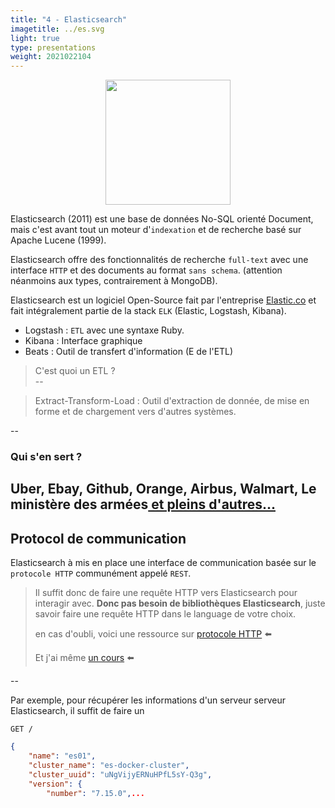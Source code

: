 ```yaml
---
title: "4 - Elasticsearch"
imagetitle: ../es.svg
light: true
type: presentations
weight: 2021022104
---
```



<div style="display: flex; align-content: center; justify-content: center; margin-bottom: 10px;">
<img src="../es.svg" style="width:200px;"/>
</div>

Elasticsearch (2011) est une base de données No-SQL orienté Document, mais c'est avant tout un moteur d'`indexation` et de recherche basé sur Apache Lucene (1999).

Elasticsearch offre des fonctionnalités de recherche `full-text` avec une interface `HTTP` et des documents au format `sans schema`. (attention néanmoins aux types, contrairement à MongoDB).

Elasticsearch est un logiciel Open-Source fait par l'entreprise [Elastic.co](https://www.elastic.co/fr/) et fait intégralement partie de la stack `ELK` (Elastic, Logstash, Kibana).

- Logstash : `ETL` avec une syntaxe Ruby.
- Kibana : Interface graphique
- Beats : Outil de transfert d'information (E de l'ETL)

> C'est quoi un ETL ?  
--

> Extract-Transform-Load : Outil d'extraction de donnée, de mise en forme et de chargement vers d'autres systèmes.
 
--

### Qui s'en sert ?
Uber, Ebay, Github, Orange, Airbus, Walmart, Le ministère des armées[ et pleins d'autres...](https://www.elastic.co/fr/customers/)
---

## Protocol de communication

Elasticsearch à mis en place une interface de communication basée sur le `protocole HTTP` communément appelé `REST`. 

> Il suffit donc de faire une requête HTTP vers Elasticsearch pour interagir avec.
> **Donc pas besoin de bibliothèques Elasticsearch**, juste savoir faire une requête HTTP dans le language de votre choix.  
>
> en cas d'oubli, voici une ressource sur [protocole HTTP](https://developer.mozilla.org/fr/docs/Web/HTTP/Overview) ⬅️
>
> Et j'ai même [un cours](/2020-2021/dim/php/courses/3-http/#1) ⬅️

--

Par exemple, pour récupérer les informations d'un serveur serveur Elasticsearch, il suffit de faire un 
```http
GET /
```
```json
{
    "name": "es01",
    "cluster_name": "es-docker-cluster",
    "cluster_uuid": "uNgVijyERNuHPfL5sY-Q3g",
    "version": {
        "number": "7.15.0",...
```
